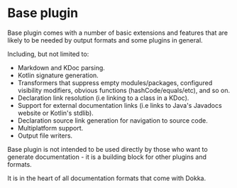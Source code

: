 # Base plugin

Base plugin comes with a number of basic extensions and features that are likely to be needed by output formats and
some plugins in general. 

Including, but not limited to:

* Markdown and KDoc parsing.
* Kotlin signature generation.
* Transformers that suppress empty modules/packages, configured visibility modifiers, obvious functions 
  (hashCode/equals/etc), and so on. 
* Declaration link resolution (i.e linking to a class in a KDoc).
* Support for external documentation links (i.e links to Java's Javadocs website or Kotlin's stdlib).
* Declaration source link generation for navigation to source code.
* Multiplatform support.
* Output file writers.

Base plugin is not intended to be used directly by those who want to generate documentation - it is a building block
for other plugins and formats.

It is in the heart of all documentation formats that come with Dokka.

